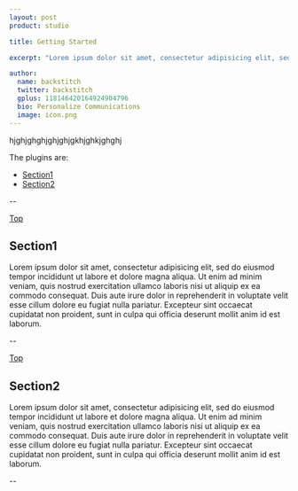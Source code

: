 ```yaml
---
layout: post
product: studio

title: Getting Started

excerpt: "Lorem ipsum dolor sit amet, consectetur adipisicing elit, sed do eiusmod tempor incididunt ut labore et dolore magna aliqua."

author:
  name: backstitch
  twitter: backstitch
  gplus: 118146420164924904796
  bio: Personalize Communications
  image: icon.png
---
```


hjghjghghjghjghjgkhjghkjghghj

The plugins are:

<a name='Top'></a>
- [Section1](#Section1)
- [Section2](#Section2)

--

<a name='Section1'></a>

[Top](#Top)<br />
## Section1

Lorem ipsum dolor sit amet, consectetur adipisicing elit, sed do eiusmod tempor incididunt ut labore et dolore magna aliqua. Ut enim ad minim veniam, quis nostrud exercitation ullamco laboris nisi ut aliquip ex ea commodo consequat. Duis aute irure dolor in reprehenderit in voluptate velit esse cillum dolore eu fugiat nulla pariatur. Excepteur sint occaecat cupidatat non proident, sunt in culpa qui officia deserunt mollit anim id est laborum.

--

<a name='Section2'></a>

[Top](#Top)<br />
## Section2

Lorem ipsum dolor sit amet, consectetur adipisicing elit, sed do eiusmod tempor incididunt ut labore et dolore magna aliqua. Ut enim ad minim veniam, quis nostrud exercitation ullamco laboris nisi ut aliquip ex ea commodo consequat. Duis aute irure dolor in reprehenderit in voluptate velit esse cillum dolore eu fugiat nulla pariatur. Excepteur sint occaecat cupidatat non proident, sunt in culpa qui officia deserunt mollit anim id est laborum.

--
